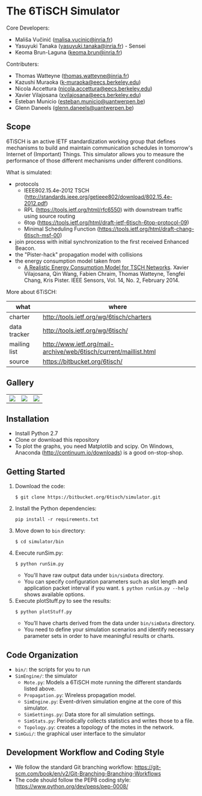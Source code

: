 The 6TiSCH Simulator
====================

Core Developers:

* Mališa Vučinić (malisa.vucinic@inria.fr)
* Yasuyuki Tanaka (yasuyuki.tanaka@inria.fr) - Sensei
* Keoma Brun-Laguna (keoma.brun@inria.fr)

Contributers:

* Thomas Watteyne (thomas.watteyne@inria.fr)
* Kazushi Muraoka (k-muraoka@eecs.berkeley.edu)
* Nicola Accettura (nicola.accettura@eecs.berkeley.edu)
* Xavier Vilajosana (xvilajosana@eecs.berkeley.edu)
* Esteban Municio (esteban.municio@uantwerpen.be)
* Glenn Daneels (glenn.daneels@uantwerpen.be)

Scope
-----

6TiSCH is an active IETF standardization working group that defines mechanisms to build and maintain communication schedules in tomorrow's Internet of (Important) Things.
This simulator allows you to measure the performance of those different mechanisms under different conditions.

What is simulated:

* protocols
    * IEEE802.15.4e-2012 TSCH (http://standards.ieee.org/getieee802/download/802.15.4e-2012.pdf)
    * RPL (https://tools.ietf.org/html/rfc6550) with downstream traffic using source routing
    * 6top (https://tools.ietf.org/html/draft-ietf-6tisch-6top-protocol-09)
    * Minimal Scheduling Function (https://tools.ietf.org/html/draft-chang-6tisch-msf-00)
* join process with initial synchronization to the first received Enhanced Beacon.
* the "Pister-hack" propagation model with collisions
* the energy consumption model taken from
    * [A Realistic Energy Consumption Model for TSCH Networks](http://ieeexplore.ieee.org/xpl/login.jsp?tp=&arnumber=6627960&url=http%3A%2F%2Fieeexplore.ieee.org%2Fiel7%2F7361%2F4427201%2F06627960.pdf%3Farnumber%3D6627960). Xavier Vilajosana, Qin Wang, Fabien Chraim, Thomas Watteyne, Tengfei Chang, Kris Pister. IEEE Sensors, Vol. 14, No. 2, February 2014.


More about 6TiSCH:

| what             | where                                                               |
|------------------|---------------------------------------------------------------------|
| charter          | http://tools.ietf.org/wg/6tisch/charters                            |
| data tracker     | http://tools.ietf.org/wg/6tisch/                                    |
| mailing list     | http://www.ietf.org/mail-archive/web/6tisch/current/maillist.html   |
| source           | https://bitbucket.org/6tisch/                                       |

Gallery
-------

|  |  |  |
|--|--|--|
| ![](https://bytebucket.org/6tisch/simulator/raw/master/examples/run_0_topology.png) | ![](https://bytebucket.org/6tisch/simulator/raw/master/examples/run_0_timelines.png) | ![](https://bytebucket.org/6tisch/simulator/raw/master/examples/gui.png) |

Installation
------------

* Install Python 2.7
* Clone or download this repository
* To plot the graphs, you need Matplotlib and scipy. On Windows, Anaconda (http://continuum.io/downloads) is a good on-stop-shop.

Getting Started
---------------

1. Download the code:
   ```
   $ git clone https://bitbucket.org/6tisch/simulator.git
   ```
1. Install the Python dependencies:
   ```
   pip install -r requirements.txt
   ```
1. Move down to `bin` directory:
   ```
   $ cd simulator/bin
   ```
1. Execute runSim.py:
   ```
   $ python runSim.py
   ```
    * You'll have raw output data under `bin/simData` directory.
    * You can specify configuration parameters such as slot length and application packet interval if you want. `$ python runSim.py --help` shows available options.
1. Execute plotStuff.py to see the results:
   ```
   $ python plotStuff.py
   ```
    * You’ll have charts derived from the data under `bin/simData` directory.
    * You need to define your simulation scenarios and identify necessary parameter sets in order to have meaningful results or charts.

Code Organization
-----------------

* `bin/`: the scripts for you to run
* `SimEngine/`: the simulator
    * `Mote.py`: Models a 6TiSCH mote running the different standards listed above.
    * `Propagation.py`: Wireless propagation model.
    * `SimEngine.py`: Event-driven simulation engine at the core of this simulator.
    * `SimSettings.py`: Data store for all simulation settings.
    * `SimStats.py`: Periodically collects statistics and writes those to a file.
    * `Topology.py`: creates a topology of the motes in the network.
* `SimGui/`: the graphical user interface to the simulator

Development Workflow and Coding Style
---------------

* We follow the standard Git branching workflow: https://git-scm.com/book/en/v2/Git-Branching-Branching-Workflows
* The code should follow the PEP8 coding style: https://www.python.org/dev/peps/pep-0008/
